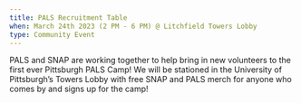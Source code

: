 ```yaml
---
title: PALS Recruitment Table
when: March 24th 2023 (2 PM - 6 PM) @ Litchfield Towers Lobby
type: Community Event
---
```

PALS and SNAP are working together to help bring in new volunteers to the first ever Pittsburgh PALS Camp! We will be stationed in the University of Pittsburgh’s Towers Lobby with free SNAP and PALS merch for anyone who comes by and signs up for the camp!